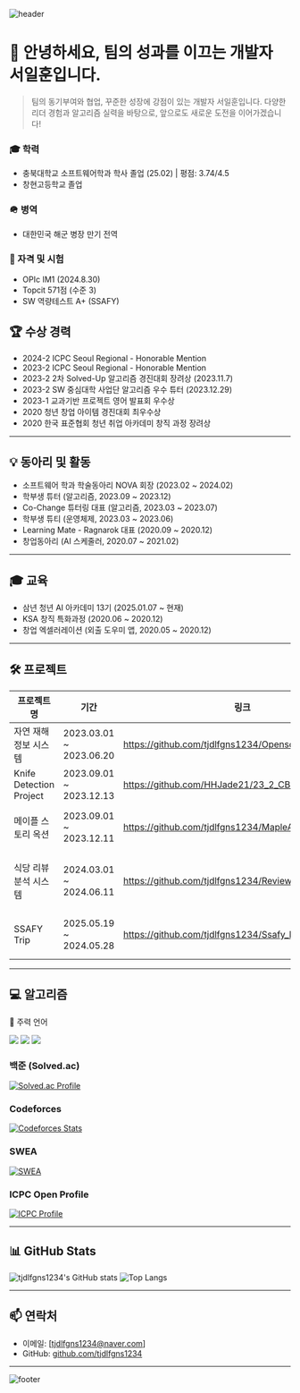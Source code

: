 ![header](https://capsule-render.vercel.app/api?type=waving&color=auto&height=200&section=header&text=Welcome!%20I'm%20Ilhun%20Sur&fontSize=60)

# 👋 안녕하세요, 팀의 성과를 이끄는 개발자 서일훈입니다.

> 팀의 동기부여와 협업, 꾸준한 성장에 강점이 있는 개발자 서일훈입니다. 다양한 리더 경험과 알고리즘 실력을 바탕으로, 앞으로도 새로운 도전을 이어가겠습니다!


### 🎓 학력
- 충북대학교 소프트웨어학과 학사 졸업 (25.02)  |  평점: 3.74/4.5
- 창현고등학교 졸업


### 🪖 병역
- 대한민국 해군 병장 만기 전역

### 📄 자격 및 시험
- OPIc IM1 (2024.8.30)
- Topcit 571점 (수준 3)
- SW 역량테스트 A+ (SSAFY)


## 🏆 수상 경력

- 2024-2 ICPC Seoul Regional - Honorable Mention
- 2023-2 ICPC Seoul Regional - Honorable Mention
- 2023-2 2차 Solved-Up 알고리즘 경진대회 장려상 (2023.11.7)
- 2023-2 SW 중심대학 사업단 알고리즘 우수 튜터 (2023.12.29)
- 2023-1 교과기반 프로젝트 영어 발표회 우수상
- 2020 청년 창업 아이템 경진대회 최우수상
- 2020 한국 표준협회 청년 취업 아카데미 창직 과정 장려상

---

## 💡 동아리 및 활동

- 소프트웨어 학과 학술동아리 NOVA 회장 (2023.02 ~ 2024.02)
- 학부생 튜터 (알고리즘, 2023.09 ~ 2023.12)
- Co-Change 튜터링 대표 (알고리즘, 2023.03 ~ 2023.07)
- 학부생 튜티 (운영체제, 2023.03 ~ 2023.06)
- Learning Mate - Ragnarok 대표 (2020.09 ~ 2020.12)
- 창업동아리 (AI 스케줄러, 2020.07 ~ 2021.02)

---

## 🎓 교육

- 삼년 청년 AI 아카데미 13기 (2025.01.07 ~ 현재)
- KSA 창직 특화과정 (2020.06 ~ 2020.12)
- 창업 엑셀러레이션 (외출 도우미 앱, 2020.05 ~ 2020.12)

---

## 🛠 프로젝트

| 프로젝트명                | 기간                        | 링크                                                        | 주요 기술/태그                |
|--------------------------|-----------------------------|-------------------------------------------------------------|-------------------------------|
| 자연 재해 정보 시스템     | 2023.03.01 ~ 2023.06.20     | https://github.com/tjdlfgns1234/OpensourceWebProject        | CSS, HTML, JS                 |
| Knife Detection Project  | 2023.09.01 ~ 2023.12.13     | https://github.com/HHJade21/23_2_CBNU_AI_BTS                | AI, Github, Pytorch, Yolov5   |
| 메이플 스토리 옥션        | 2023.09.01 ~ 2023.12.11     | https://github.com/tjdlfgns1234/MapleAuction                | Database Design, MySQL, WEB   |
| 식당 리뷰 분석 시스템      | 2024.03.01 ~ 2024.06.11     | https://github.com/tjdlfgns1234/Review_Anaysis              | AI, BigData, KoBert, MongoDB, Pytorch |
| SSAFY Trip    | 2025.05.19 ~ 2024.05.28     | https://github.com/tjdlfgns1234/Ssafy_Final              | Vue, MyBatis, Spring, MySQL |

---

## 💻 알고리즘

🏅 주력 언어
<p> <img src="https://img.shields.io/badge/C-00599C?style=flat-square&logo=C&logoColor=white"/> <img src="https://img.shields.io/badge/C++-00599C?style=flat-square&logo=C%2B%2B&logoColor=white"/> <img src="https://img.shields.io/badge/Java-007396?style=flat-square&logo=Java&logoColor=white"/> </p>

### 백준 (Solved.ac)
[![Solved.ac Profile](http://mazassumnida.wtf/api/v2/generate_badge?boj=tjdlfgns1234)](https://solved.ac/tjdlfgns1234/)

### Codeforces
[![Codeforces Stats](https://codeforces-readme-stats.vercel.app/api/card?username=CrimsonRaptor)](https://codeforces.com/profile/CrimsonRaptor)

### SWEA
[![SWEA](https://img.shields.io/badge/SWEA-Profile-blue?logo=Samsung&logoColor=white)](https://swexpertacademy.com/main/code/userInfo/userInfo.do?handle=tjdlfgns1234)

### ICPC Open Profile
[![ICPC Profile](https://img.shields.io/badge/ICPC-Open%20Profile-blue?style=flat-square&logo=icpc)](https://icpc.global/ICPCID/7O29P09L13BC)


---

## 📊 GitHub Stats

![tjdlfgns1234's GitHub stats](https://github-readme-stats.vercel.app/api?username=tjdlfgns1234&show_icons=true&theme=radical)
![Top Langs](https://github-readme-stats.vercel.app/api/top-langs/?username=tjdlfgns1234&layout=compact&theme=radical)

---

## 📫 연락처

- 이메일: [tjdlfgns1234@naver.com]
- GitHub: [github.com/tjdlfgns1234](https://github.com/tjdlfgns1234)

---

![footer](https://capsule-render.vercel.app/api?type=waving&color=auto&height=100&section=footer)


